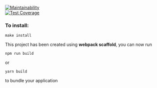 [![Maintainability](https://api.codeclimate.com/v1/badges/5815ca120f567764734c/maintainability)](https://codeclimate.com/github/akulahere/frontend-project-lvl3/maintainability)  
[![Test Coverage](https://api.codeclimate.com/v1/badges/5815ca120f567764734c/test_coverage)](https://codeclimate.com/github/akulahere/frontend-project-lvl3/test_coverage)  

### To install:  
```
make install  
```  

This project has been created using **webpack scaffold**, you can now run

```
npm run build
```

or

```
yarn build
```

to bundle your application
